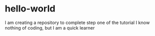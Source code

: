 # hello-world
I am creating a repository to complete step one of the tutorial
I know nothing of coding, but I am a quick learner
